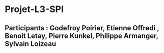 # Projet-L3-SPI
## Participants : Godefroy Poirier, Etienne Offredi , Benoit Letay, Pierre Kunkel, Philippe Armanger, Sylvain Loizeau
